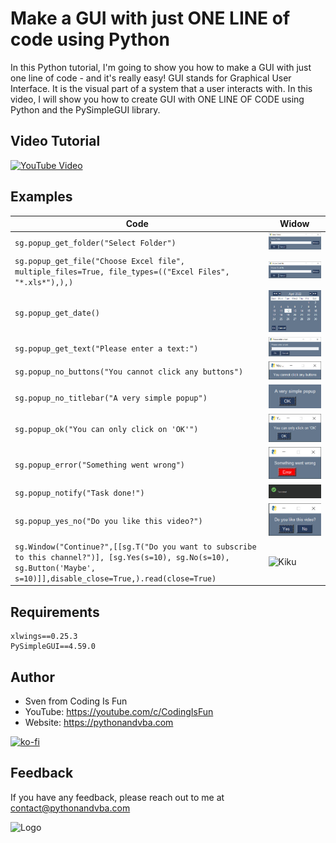# Make a GUI with just ONE LINE of code using Python

In this Python tutorial, I'm going to show you how to make a GUI with just one line of code - and it's really easy! GUI stands for Graphical User Interface. It is the visual part of a system that a user interacts with. In this video, I will show you how to create GUI with ONE LINE OF CODE using Python and the PySimpleGUI library.

## Video Tutorial
[![YouTube Video](https://img.youtube.com/vi/_H5hsUwv8lE/0.jpg)](https://youtu.be/_H5hsUwv8lE)

## Examples
| Code | Widow |
| -- | -- |
| ``` sg.popup_get_folder("Select Folder") ``` |  ![Kiku](demos/popup_get_folder.jpg) |
| ``` sg.popup_get_file("Choose Excel file", multiple_files=True, file_types=(("Excel Files", "*.xls*"),),) ``` |  ![Kiku](demos/popup_get_file.jpg) |
| ``` sg.popup_get_date() ``` |  ![Kiku](demos/popup_get_date.jpg) |
| ``` sg.popup_get_text("Please enter a text:") ``` |  ![Kiku](demos/popup_get_text.jpg) |
| ``` sg.popup_no_buttons("You cannot click any buttons") ``` |  ![Kiku](demos/popup_no_buttons.jpg) |
| ``` sg.popup_no_titlebar("A very simple popup") ``` |  ![Kiku](demos/popup_no_titlebar.jpg) |
| ``` sg.popup_ok("You can only click on 'OK'") ``` |  ![Kiku](demos/popup_ok.jpg) |
| ``` sg.popup_error("Something went wrong") ``` |  ![Kiku](demos/popup_error.jpg) |
| ``` sg.popup_notify("Task done!") ``` |  ![Kiku](demos/popup_notify.jpg) |
| ``` sg.popup_yes_no("Do you like this video?") ``` |  ![Kiku](demos/popup_yes_no.jpg) |
| ``` sg.Window("Continue?",[[sg.T("Do you want to subscribe to this channel?")], [sg.Yes(s=10), sg.No(s=10), sg.Button('Maybe', s=10)]],disable_close=True,).read(close=True) ``` |  ![Kiku](demos/custom.jpg) |


## Requirements
```
xlwings==0.25.3
PySimpleGUI==4.59.0
```

## Author

- Sven from Coding Is Fun
- YouTube: https://youtube.com/c/CodingIsFun
- Website: https://pythonandvba.com

[![ko-fi](https://ko-fi.com/img/githubbutton_sm.svg)](https://ko-fi.com/X7X47Q0EG)

## Feedback

If you have any feedback, please reach out to me at contact@pythonandvba.com

![Logo](https://www.pythonandvba.com/banner-img)

